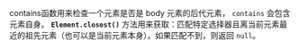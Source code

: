 contains函数用来检查一个元素是否是 body 元素的后代元素， `contains` 会包含元素自身。
**`Element.closest()`** 方法用来获取：匹配特定选择器且离当前元素最近的祖先元素（也可以是当前元素本身）。如果匹配不到，则返回 `null`。